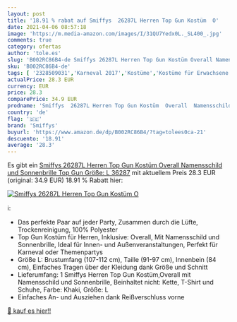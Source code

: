 ```yaml
---
layout: post
title: '18.91 % rabat auf Smiffys  26287L Herren Top Gun Kostüm  O'
date: 2021-04-06 08:57:18
image: 'https://m.media-amazon.com/images/I/31QU7Yedx0L._SL400_.jpg'
comments: true
category: ofertas
author: 'tole.es'
slug: 'B002RC86B4-de Smiffys 26287L Herren Top Gun Kostüm Overall Namensschild...'
sku: 'B002RC86B4-de'
tags: [ '2328509031','Karneval 2017','Kostüme','Kostüme für Erwachsene','Produkte','Spielzeug','Verkleidungen','smiffys', ]
actualPrice: 28.3 EUR
currency: EUR
price: 28.3
comparePrice: 34.9 EUR
prodname: 'Smiffys  26287L Herren Top Gun Kostüm  Overall  Namensschild und Sonnenbrille  Top Gun  Größe: L  36287'
country: 'de'
flag: '🇩🇪'
brand: 'Smiffys'
buyurl: 'https://www.amazon.de/dp/B002RC86B4/?tag=tolees0ca-21'
descuento: '18.91'
average: '28.3'
---
```


Es gibt ein [Smiffys  26287L Herren Top Gun Kostüm  Overall  Namensschild und Sonnenbrille  Top Gun  Größe: L  36287](https://www.amazon.de/dp/B002RC86B4/?tag=tolees0ca-21) mit aktuellem Preis 28.3 EUR (original: 34.9 EUR) 18.91 % Rabatt hier:

[![Smiffys  26287L Herren Top Gun Kostüm  O](https://m.media-amazon.com/images/I/31QU7Yedx0L._SL400_.jpg)](https://www.amazon.de/dp/B002RC86B4/?tag=tolees0ca-21)

ℹ️:

- Das perfekte Paar auf jeder Party, Zusammen durch die Lüfte, Trockenreinigung, 100% Polyester
- Top Gun Kostüm für Herren, Inklusive: Overall, Mit Namensschild und Sonnenbrille, Ideal für Innen- und Außenveranstaltungen, Perfekt für Karneval oder Themenpartys
- Größe L: Brustumfang (107-112 cm), Taille (91-97 cm), Innenbein (84 cm), Einfaches Tragen über der Kleidung dank Größe und Schnitt
- Lieferumfang: 1 Smiffys Herren Top Gun Kostüm,Overall mit Namensschild und Sonnenbrille, Beinhaltet nicht: Kette, T-Shirt und Schuhe, Farbe: Khaki, Größe: L
- Einfaches An- und Ausziehen dank Reißverschluss vorne

[🛒 kauf es hier!!](https://www.amazon.de/dp/B002RC86B4/?tag=tolees0ca-21)
